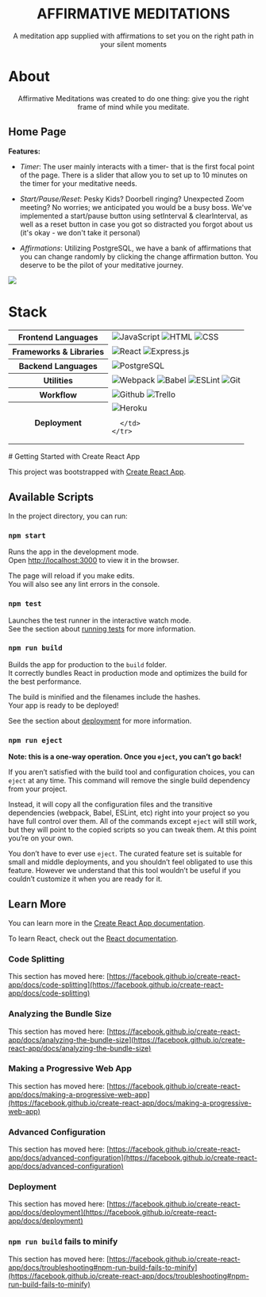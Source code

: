 <p align="center">
  <h1 align="center">AFFIRMATIVE MEDITATIONS</h1>

  <p align="center">
    A meditation app supplied with affirmations to set you on the right path in your silent moments
    <br />
  </p>
</p>

# About
<p align="center">
Affirmative Meditations was created to do one thing: give you the right frame of mind while you meditate.
</p>

## Home Page

**Features:**
<p align="center">

- _Timer_: The user mainly interacts with a timer- that is the first focal point of the page. There is a slider that allow you to set up to 10 minutes on the timer for your meditative needs.

- _Start/Pause/Reset_: Pesky Kids? Doorbell ringing? Unexpected Zoom meeting? No worries; we anticipated you would be a busy boss. We've implemented a start/pause button using setInterval & clearInterval, as well as a reset button in case you got so distracted you forgot about us (it's okay - we don't take it personal)
- _Affirmations_: Utilizing PostgreSQL, we have a bank of affirmations that you can change randomly by clicking the change affirmation button. You deserve to be the pilot of your meditative journey.
</p>

![](https://media.giphy.com/media/mueMe5szXruQdpNj7a/giphy.gif)

# Stack
<table>
  <tbody>
    <tr>
      <th>Frontend Languages</th>
      <td>
        <img alt="JavaScript" src="https://img.shields.io/badge/javascript%20-%23323330.svg?&style=for-the-badge&logo=javascript&logoColor=%23F7DF1E" />
         <img alt="HTML" src="https://img.shields.io/badge/html5%20-%23E34F26.svg?&style=for-the-badge&logo=html5&logoColor=white" />
         <img alt="CSS" src="https://img.shields.io/badge/css3%20-%231572B6.svg?&style=for-the-badge&logo=css3&logoColor=white" />
      </td>
    </tr>
    <tr>
      <th>Frameworks & Libraries</th>
      <td>
        <img alt="React" src="https://img.shields.io/badge/react%20-%2320232a.svg?&style=for-the-badge&logo=react&logoColor=%2361DAFB" />
        <img alt="Express.js" src="https://img.shields.io/badge/express.js-%23404d59.svg?style=for-the-badge&logo=express&logoColor=%2361DAFB" />
      </td>
    </tr>
        <tr>
      <th>Backend Languages</th>
      <td>
        <img alt="PostgreSQL" src="https://img.shields.io/badge/PostgreSQL-%2300f.svg?style=for-the-badge&logo=mysql&logoColor=white"/>
      </td>
    </tr>
    <tr>
      <th>Utilities</th>
      <td>
        <img alt="Webpack" src="https://img.shields.io/badge/webpack%20-%2320232a.svg?&style=for-the-badge&logo=webpack&logoColor=%2361DAFB" />
        <img alt="Babel" src="https://img.shields.io/badge/Babel-F9DC3e?style=for-the-badge&logo=babel&logoColor=black" />
        <img alt="ESLint" src="https://img.shields.io/badge/ESLint-4B3263?style=for-the-badge&logo=eslint&logoColor=white" />
        <img alt="Git" src="https://img.shields.io/badge/Git-F05032?style=for-the-badge&logo=git&logoColor=white" />
      </td>
    </tr>
     <tr>
      <th>Workflow</th>
      <td>
        <img alt="Github" src="https://img.shields.io/badge/GitHub-100000?style=for-the-badge&logo=github&logoColor=white"/>
        <img alt="Trello" src="https://img.shields.io/badge/Trello-%23026AA7.svg?&style=for-the-badge&logo=Trello&logoColor=white"/>
      </td>
    </tr>
    <tr>
      <th>Deployment</th>
      <td>
        <img alt="Heroku" src="https://img.shields.io/badge/heroku-%230db7ed.svg?style=for-the-badge&logo=docker&logoColor=white"/>

      </td>
    </tr>
  </tbody>
</table>
# Getting Started with Create React App

This project was bootstrapped with [Create React App](https://github.com/facebook/create-react-app).

## Available Scripts

In the project directory, you can run:

### `npm start`

Runs the app in the development mode.\
Open [http://localhost:3000](http://localhost:3000) to view it in the browser.

The page will reload if you make edits.\
You will also see any lint errors in the console.

### `npm test`

Launches the test runner in the interactive watch mode.\
See the section about [running tests](https://facebook.github.io/create-react-app/docs/running-tests) for more information.

### `npm run build`

Builds the app for production to the `build` folder.\
It correctly bundles React in production mode and optimizes the build for the best performance.

The build is minified and the filenames include the hashes.\
Your app is ready to be deployed!

See the section about [deployment](https://facebook.github.io/create-react-app/docs/deployment) for more information.

### `npm run eject`

**Note: this is a one-way operation. Once you `eject`, you can’t go back!**

If you aren’t satisfied with the build tool and configuration choices, you can `eject` at any time. This command will remove the single build dependency from your project.

Instead, it will copy all the configuration files and the transitive dependencies (webpack, Babel, ESLint, etc) right into your project so you have full control over them. All of the commands except `eject` will still work, but they will point to the copied scripts so you can tweak them. At this point you’re on your own.

You don’t have to ever use `eject`. The curated feature set is suitable for small and middle deployments, and you shouldn’t feel obligated to use this feature. However we understand that this tool wouldn’t be useful if you couldn’t customize it when you are ready for it.

## Learn More

You can learn more in the [Create React App documentation](https://facebook.github.io/create-react-app/docs/getting-started).

To learn React, check out the [React documentation](https://reactjs.org/).

### Code Splitting

This section has moved here: [https://facebook.github.io/create-react-app/docs/code-splitting](https://facebook.github.io/create-react-app/docs/code-splitting)

### Analyzing the Bundle Size

This section has moved here: [https://facebook.github.io/create-react-app/docs/analyzing-the-bundle-size](https://facebook.github.io/create-react-app/docs/analyzing-the-bundle-size)

### Making a Progressive Web App

This section has moved here: [https://facebook.github.io/create-react-app/docs/making-a-progressive-web-app](https://facebook.github.io/create-react-app/docs/making-a-progressive-web-app)

### Advanced Configuration

This section has moved here: [https://facebook.github.io/create-react-app/docs/advanced-configuration](https://facebook.github.io/create-react-app/docs/advanced-configuration)

### Deployment

This section has moved here: [https://facebook.github.io/create-react-app/docs/deployment](https://facebook.github.io/create-react-app/docs/deployment)

### `npm run build` fails to minify

This section has moved here: [https://facebook.github.io/create-react-app/docs/troubleshooting#npm-run-build-fails-to-minify](https://facebook.github.io/create-react-app/docs/troubleshooting#npm-run-build-fails-to-minify)
